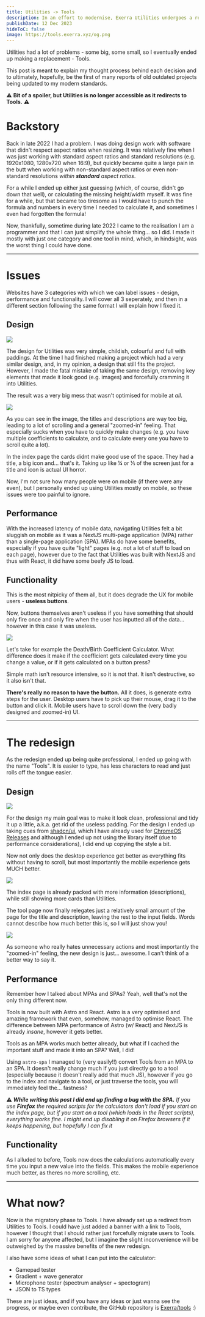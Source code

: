 ```yaml
---
title: Utilities -> Tools
description: In an effort to modernise, Exerra Utilities undergoes a redesign & rework to become Exerra Tools.
publishDate: 12 Dec 2023
hideToC: false
image: https://tools.exerra.xyz/og.png
---
```


Utilities had a lot of problems - some big, some small, so I eventually ended up making a replacement - Tools.

This post is meant to explain my thought process behind each decision and to ultimately, hopefully, be the first of many reports of old outdated projects being updated to my modern standards.

⚠️ **Bit of a spoiler, but Utilities is no longer accessible as it redirects to Tools.** ⚠️

# Backstory

Back in late 2022 I had a problem. I was doing design work with software that didn't respect aspect ratios when resizing. It was relatively fine when I was just working with standard aspect ratios and standard resolutions (e.g. 1920x1080, 1280x720 when 16:9), but quickly became quite a large pain in the butt when working with non-standard aspect ratios or even non-standard resolutions _within **standard** aspect ratios_.

For a while I ended up either just guessing (which, of course, didn't go down that well), or calculating the missing height/width myself. It was fine for a while, but that became too tiresome as I would have to punch the formula and numbers in every time I needed to calculate it, and sometimes I even had forgotten the formula!

Now, thankfully, sometime during late 2022 I came to the realisation I am a programmer and that I can just simplify the whole thing... so I did. I made it mostly with just one category and one tool in mind, which, in hindsight, was the worst thing I could have done.

---

# Issues

Websites have 3 categories with which we can label issues - design, performance and functionality. I will cover all 3 seperately, and then in a different section following the same format I will explain how I fixed it.

## Design

![](https://share.exerra.xyz/0HC5DpZ.png)

The design for Utilities was very simple, childish, colourful and full with paddings. At the time I had finished making a project which had a very similar design, and, in my opinion, a design that still fits the project. However, I made the fatal mistake of taking the same design, removing key elements that made it look good (e.g. images) and forcefully cramming it into Utilities.

The result was a very big mess that wasn't optimised for mobile at _all_.

![](https://share.exerra.xyz/eRn5YoI.png)

As you can see in the image, the titles and descriptions are way too big, leading to a lot of scrolling and a general "zoomed-in" feeling. That especially sucks when you have to quickly make changes (e.g. you have multiple coefficients to calculate, and to calculate every one you have to scroll quite a lot).

In the index page the cards didnt make good use of the space. They had a title, a big icon and... that's it. Taking up like ¼ or ⅕ of the screen just for a title and icon is actual UI horror.

Now, I'm not sure how many people were on mobile (if there were any even), but I personally ended up using Utilities mostly on mobile, so these issues were too painful to ignore.

## Performance

With the increased latency of mobile data, navigating Utilities felt a bit sluggish on mobile as it was a NextJS multi-page application (MPA) rather than a single-page application (SPA). MPAs do have some benefits, especially if you have quite "light" pages (e.g. not a lot of stuff to load on each page), however due to the fact that Utilities was built with NextJS and thus with React, it did have some beefy JS to load.

## Functionality

This is the most nitpicky of them all, but it does degrade the UX for mobile users - **useless buttons**.

Now, buttons themselves aren't useless if you have something that should only fire once and only fire when the user has inputted all of the data... however in this case it was useless.

![](https://share.exerra.xyz/kHZeFJy.png)

Let's take for example the Death/Birth Coefficient Calculator. What difference does it make if the coefficient gets calculated every time you change a value, or if it gets calculated on a button press?

Simple math isn't resource intensive, so it is not that. It isn't destructive, so it also isn't that.

**There's really no reason to have the button.** All it does, is generate extra steps for the user. Desktop users have to pick up their mouse, drag it to the button and click it. Mobile users have to scroll down the (very badly designed and zoomed-in) UI.

---

# The redesign

As the redesign ended up being quite professional, I ended up going with the name "Tools". It is easier to type, has less characters to read and just rolls off the tongue easier.

## Design

![](https://share.exerra.xyz/0wMBZLo.png)

For the design my main goal was to make it look clean, professional and tidy it up a little, a.k.a. get rid of the useless padding. For the design I ended up taking cues from [shadcn/ui](https://ui.shadcn.com/), which I have already used for [ChromeOS Releases](https://chromeos.exerra.xyz) and although I ended up not using the library itself (due to performance considerations), I did end up copying the style a bit.

Now not only does the desktop experience get better as everything fits without having to scroll, but most importantly the mobile experience gets MUCH better.

![](https://share.exerra.xyz/PzVIDRi.png)

The index page is already packed with more information (descriptions), while still showing more cards than Utilities.

The tool page now finally relegates just a relatively small amount of the page for the title and description, leaving the rest to the input fields. Words cannot describe how much better this is, so I will just show you!

![](https://share.exerra.xyz/jC1An0w.png)

As someone who really hates unnecessary actions and most importantly the "zoomed-in" feeling, the new design is just... awesome. I can't think of a better way to say it.

## Performance

Remember how I talked about MPAs and SPAs? Yeah, well that's not the only thing different now.

Tools is now built with Astro and React. Astro is a very optimised and amazing framework that even, somehow, managed to optimise React. The difference between MPA performance of Astro (w/ React) and NextJS is already *insane*, however it gets better.

Tools as an MPA works much better already, but what if I cached the important stuff and made it into an SPA? Well, I did!

Using `astro-spa` I managed to (very easily!!) convert Tools from an MPA to an SPA. It doesn't really change much if you just directly go to a tool (especially because it doesn't really add that much JS), however if you go to the index and navigate to a tool, or just traverse the tools, you will immediately feel the... fastness?

⚠️ _**While writing this post I did end up finding a bug with the SPA.** If you use **Firefox** the required scripts for the calculators don't load if you start on the *index* page, but if you start on a tool (which loads in the React scripts), everything works fine. I might end up disabling it on Firefox browsers if it keeps happening, but hopefully I can fix it_

## Functionality

As I alluded to before, Tools now does the calculations automatically every time you input a new value into the fields. This makes the mobile experience much better, as theres no more scrolling, etc.

---

# What now?

Now is the migratory phase to Tools. I have already set up a redirect from Utilities to Tools. I could have just added a banner with a link to Tools, however I thought that I should rather just forcefully migrate users to Tools. I am sorry for anyone affected, but I imagine the slight inconvenience will be outweighed by the massive benefits of the new redesign.

I also have some ideas of what I can put into the calculator:
- Gamepad tester
- Gradient + wave generator
- Microphone tester (spectrum analyser + spectogram)
- JSON to TS types

These are just ideas, and if you have any ideas or just wanna see the progress, or maybe even contribute, the GitHub repository is [Exerra/tools](https://github.com/Exerra/tools) :)